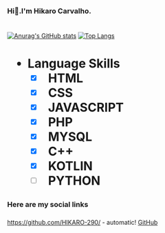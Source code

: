 ### Hi👋.I'm Hikaro Carvalho.<h1>
[![Anurag's GitHub stats](https://github-readme-stats.vercel.app/api?username=HIKARO-290&theme=dark&show_icons=true)](https://github.com/anuraghazra/github-readme-stats)
[![Top Langs](https://github-readme-stats.vercel.app/api/top-langs/?username=HIKARO-290&theme=dark)](https://github.com/anuraghazra/github-readme-stats)<h1>



- Language Skills 
  - [X] HTML
  - [X] CSS
  - [X] JAVASCRIPT
  - [X] PHP
  - [X] MYSQL
  - [X] C++
  - [X] KOTLIN
  - [ ] PYTHON
 
### Here are my social links <h3>
https://github.com/HIKARO-290/ - automatic!
[GitHub](http://github.com)
<!--
**HIKARO-290/HIKARO-290** is a ✨ _special_ ✨ repository because its `README.md` (this file) appears on your GitHub profile.

Here are some ideas to get you started:

- 🔭 I’m currently working on ...
- 🌱 I’m currently learning ...
- 👯 I’m looking to collaborate on ...
- 🤔 I’m looking for help with ...
- 💬 Ask me about ...
- 📫 How to reach me: ...
- 😄 Pronouns: ...
- ⚡ Fun fact: ...
-->
